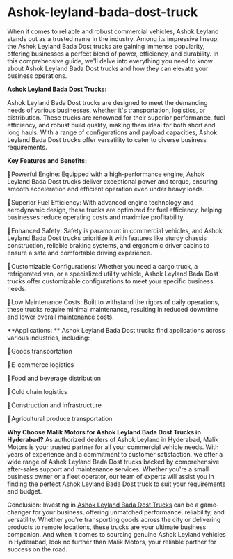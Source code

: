 # Ashok-leyland-bada-dost-truck
When it comes to reliable and robust commercial vehicles, Ashok Leyland stands out as a trusted name in the industry. Among its impressive lineup, the Ashok Leyland Bada Dost trucks are gaining immense popularity, offering businesses a perfect blend of power, efficiency, and durability. In this comprehensive guide, we'll delve into everything you need to know about Ashok Leyland Bada Dost trucks and how they can elevate your business operations.

**Ashok Leyland Bada Dost Trucks:** 

Ashok Leyland Bada Dost trucks are designed to meet the demanding needs of various businesses, whether it's transportation, logistics, or distribution. These trucks are renowned for their superior performance, fuel efficiency, and robust build quality, making them ideal for both short and long hauls. With a range of configurations and payload capacities, Ashok Leyland Bada Dost trucks offer versatility to cater to diverse business requirements. 

**Key Features and Benefits:**

Powerful Engine: Equipped with a high-performance engine, Ashok Leyland Bada Dost trucks deliver exceptional power and torque, ensuring smooth acceleration and efficient operation even under heavy loads.

Superior Fuel Efficiency: With advanced engine technology and aerodynamic design, these trucks are optimized for fuel efficiency, helping businesses reduce operating costs and maximize profitability.

Enhanced Safety: Safety is paramount in commercial vehicles, and Ashok Leyland Bada Dost trucks prioritize it with features like sturdy chassis construction, reliable braking systems, and ergonomic driver cabins to ensure a safe and comfortable driving experience.

Customizable Configurations: Whether you need a cargo truck, a refrigerated van, or a specialized utility vehicle, Ashok Leyland Bada Dost trucks offer customizable configurations to meet your specific business needs.

Low Maintenance Costs: Built to withstand the rigors of daily operations, these trucks require minimal maintenance, resulting in reduced downtime and lower overall maintenance costs.

**Applications: 
**
Ashok Leyland Bada Dost trucks find applications across various industries, including:

Goods transportation

E-commerce logistics

Food and beverage distribution

Cold chain logistics

Construction and infrastructure

Agricultural produce transportation

**Why Choose Malik Motors for Ashok Leyland Bada Dost Trucks in Hyderabad?**
 As authorized dealers of Ashok Leyland in Hyderabad, Malik Motors is your trusted partner for all your commercial vehicle needs. With years of experience and a commitment to customer satisfaction, we offer a wide range of Ashok Leyland Bada Dost trucks backed by comprehensive after-sales support and maintenance services. Whether you're a small business owner or a fleet operator, our team of experts will assist you in finding the perfect Ashok Leyland Bada Dost truck to suit your requirements and budget. 

Conclusion: 
Investing in <a href="https://malikmotors.com/">Ashok Leyland Bada Dost Trucks</a>
 can be a game-changer for your business, offering unmatched performance, reliability, and versatility. Whether you're transporting goods across the city or delivering products to remote locations, these trucks are your ultimate business companion. And when it comes to sourcing genuine Ashok Leyland vehicles in Hyderabad, look no further than Malik Motors, your reliable partner for success on the road.
